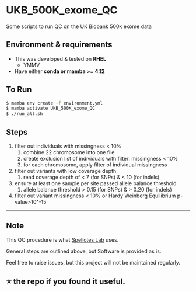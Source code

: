 # UKB_500K_exome_QC

Some scripts to run QC on the UK Biobank 500k exome data


## Environment & requirements
 - This was developed & tested on **RHEL**
   - YMMV
 - Have either **conda or mamba >= 4.12**

## To Run

```bash
$ mamba env create -f environment.yml
$ mamba activate UKB_500K_exome_QC
$ ./run_all.sh
```

## Steps
 1. filter out individuals with missingness < 10%
    1. combine 22 chromosome into one file
    2. create exclusion list of individuals with filter: missingness < 10%
    3. for each chromosome, apply filter of individual missingness
 2. filter out variants with low coverage depth
    1. read coverage depth of < 7 (for SNPs) & < 10 (for indels)
 3. ensure at least one sample per site passed allele balance threshold
    1. allele balance threshold > 0.15 (for SNPs) & > 0.20 (for indels)
 3. filter out variant missingness < 10% or Hardy Weinberg Equilibrium p-value>10^-15
    



---
## Note

This QC procedure is what [Speliotes Lab](spelioteslab.com/) uses.

General steps are outlined above, but Software is provided as is.

Feel free to raise issues, but this project will not be maintained regularly.

⭐ the repo if you found it useful.
---
